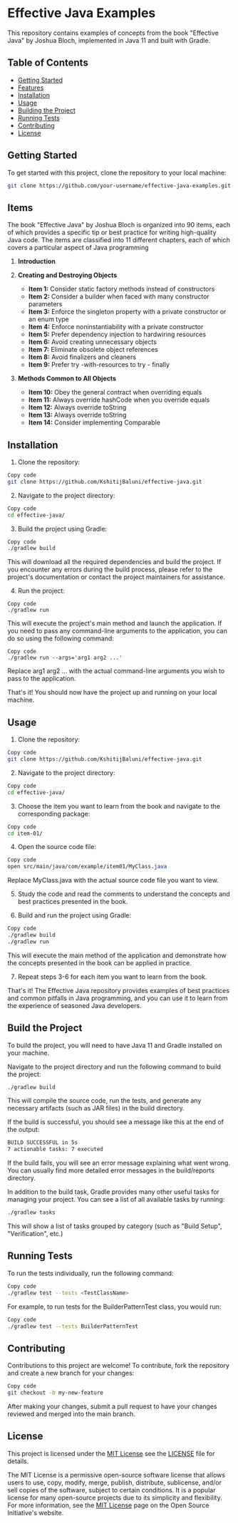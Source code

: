 # Effective Java Examples

This repository contains examples of concepts from the book "Effective Java" by Joshua Bloch, implemented in Java 11 and built with Gradle.

## Table of Contents

- [Getting Started](#getting-started)
- [Features](#features)
- [Installation](#installation)
- [Usage](#usage)
- [Building the Project](#building-the-project)
- [Running Tests](#running-tests)
- [Contributing](#contributing)
- [License](#license)

## Getting Started

To get started with this project, clone the repository to your local machine:

```bash
git clone https://github.com/your-username/effective-java-examples.git
```
## Items
The book "Effective Java" by Joshua Bloch is organized into 90 items, each of which provides a specific tip or best practice for writing high-quality Java code. The items are classified into 11 different chapters, each of which covers a particular aspect of Java programming
1. **Introduction**

2. **Creating and Destroying Objects**
   - **Item 1:** Consider static factory methods instead of constructors
   - **Item 2:** Consider a builder when faced with many constructor parameters
   - **Item 3:** Enforce the singleton property with a private constructor or an enum type
   - **Item 4:** Enforce noninstantiability with a private constructor
   - **Item 5:** Prefer dependency injection to hardwiring resources
   - **Item 6:** Avoid creating unnecessary objects
   - **Item 7:** Eliminate obsolete object references
   - **Item 8:** Avoid finalizers and cleaners
   - **Item 9:** Prefer try -with-resources to try - finally

3. **Methods Common to All Objects**
   - **Item 10:** Obey the general contract when overriding equals
   - **Item 11:** Always override hashCode when you override equals
   - **Item 12:** Always override toString
   - **Item 13:** Always override toString
   - **Item 14:** Consider implementing Comparable

## Installation
1. Clone the repository:

```bash
Copy code
git clone https://github.com/KshitijBaluni/effective-java.git
```
2. Navigate to the project directory:

```bash
Copy code
cd effective-java/
```

3. Build the project using Gradle:

```bash
Copy code
./gradlew build
```
This will download all the required dependencies and build the project. If you encounter any errors during the build process, please refer to the project's documentation or contact the project maintainers for assistance.

4. Run the project:

```arduino
Copy code
./gradlew run
```
This will execute the project's main method and launch the application. If you need to pass any command-line arguments to the application, you can do so using the following command:

```arduino
Copy code
./gradlew run --args='arg1 arg2 ...'
```
Replace arg1 arg2 ... with the actual command-line arguments you wish to pass to the application.

That's it! You should now have the project up and running on your local machine.

## Usage
1. Clone the repository:

```bash
Copy code
git clone https://github.com/KshitijBaluni/effective-java.git
````
2. Navigate to the project directory:

```bash
Copy code
cd effective-java/
```
3. Choose the item you want to learn from the book and navigate to the corresponding package:

```bash
Copy code
cd item-01/
```
4. Open the source code file:

```css
Copy code
open src/main/java/com/example/item01/MyClass.java
```
Replace MyClass.java with the actual source code file you want to view.

5. Study the code and read the comments to understand the concepts and best practices presented in the book.

6. Build and run the project using Gradle:

```bash
Copy code
./gradlew build
./gradlew run
```
This will execute the main method of the application and demonstrate how the concepts presented in the book can be applied in practice.

7. Repeat steps 3-6 for each item you want to learn from the book.

That's it! The Effective Java repository provides examples of best practices and common pitfalls in Java programming, and you can use it to learn from the experience of seasoned Java developers.

## Build the Project

To build the project, you will need to have Java 11 and Gradle installed on your machine.

Navigate to the project directory and run the following command to build the project:

```bash
./gradlew build
```

This will compile the source code, run the tests, and generate any necessary artifacts (such as JAR files) in the build directory.

If the build is successful, you should see a message like this at the end of the output:

```bash
BUILD SUCCESSFUL in 5s
7 actionable tasks: 7 executed
```

If the build fails, you will see an error message explaining what went wrong. You can usually find more detailed error messages in the build/reports directory.

In addition to the build task, Gradle provides many other useful tasks for managing your project. You can see a list of all available tasks by running:

```bash
./gradlew tasks
```
This will show a list of tasks grouped by category (such as "Build Setup", "Verification", etc.)

## Running Tests
To run the tests individually, run the following command:

```bash
Copy code
./gradlew test --tests <TestClassName>
```
For example, to run tests for the BuilderPatternTest class, you would run:

```bash
Copy code
./gradlew test --tests BuilderPatternTest
```

## Contributing
Contributions to this project are welcome! To contribute, fork the repository and create a new branch for your changes:

```bash
Copy code
git checkout -b my-new-feature
```
After making your changes, submit a pull request to have your changes reviewed and merged into the main branch.

## License
This project is licensed under the [MIT License](https://opensource.org/licenses/MIT) 
see the [LICENSE](https://chat.openai.com/LICENSE) file for details.

The MIT License is a permissive open-source software license that allows users to use, copy, modify, merge, publish, distribute, sublicense, and/or sell copies of the software, subject to certain conditions. It is a popular license for many open-source projects due to its simplicity and flexibility. For more information, see the [MIT License](https://opensource.org/licenses/MIT) page on the Open Source Initiative's website.